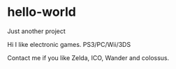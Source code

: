hello-world
===========

Just another project

Hi I like electronic games. PS3/PC/Wii/3DS

Contact me if you like Zelda, ICO, Wander and colossus.
